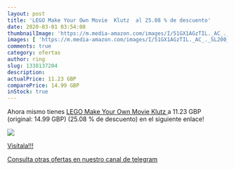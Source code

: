```yaml
---
layout: post
title: 'LEGO Make Your Own Movie  Klutz  al 25.08 % de descuento'
date: 2020-03-01 03:54:08
thumbnailImage: 'https://m.media-amazon.com/images/I/51GX1AGzTIL._AC_._SL200_.jpg'
images: [ 'https://m.media-amazon.com/images/I/51GX1AGzTIL._AC_._SL200_.jpg' ]
comments: true
category: ofertas
author: ring
slug: 1338137204
description:
actualPrice: 11.23 GBP
comparePrice: 14.99 GBP
inStock: true
---
```


Ahora mismo tienes [LEGO Make Your Own Movie  Klutz ](https://www.amazon.com/dp/1338137204/?tag=redken08-20) a 11.23 GBP (original: 14.99 GBP) (25.08 %  de descuento) en el siguiente enlace!

[![](https://m.media-amazon.com/images/I/51GX1AGzTIL._AC_._SL200_.jpg)](https://www.amazon.com/dp/1338137204/?tag=redken08-20)

[Visítala!!!](https://www.amazon.com/dp/1338137204/?tag=redken08-20)

[Consulta otras ofertas en nuestro canal de telegram](https://t.me/s/ofertas25)
